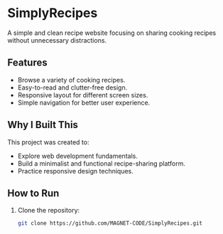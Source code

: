 # SimplyRecipes

A simple and clean recipe website focusing on sharing cooking recipes without unnecessary distractions.

## Features

- Browse a variety of cooking recipes.
- Easy-to-read and clutter-free design.
- Responsive layout for different screen sizes.
- Simple navigation for better user experience.

## Why I Built This

This project was created to:
- Explore web development fundamentals.
- Build a minimalist and functional recipe-sharing platform.
- Practice responsive design techniques.

## How to Run

1. Clone the repository:
   ```bash
   git clone https://github.com/MAGNET-CODE/SimplyRecipes.git